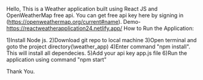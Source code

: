 Hello, This is a Weather application built using React JS and OpenWeatherMap free api. You can get free api key here by signing in (https://openweathermap.org/current#name).
Demo- https://reactweatherapplication24.netlify.app/
How to Run the Application:

1)Install Node js.
2)Download git repo to local machine
3)Open terminal and goto the project directory(\weather_app)
4)Enter command "npm install". This will install all dependecies.
5)Add your api key app.js file
6)Run the application using command "npm start"

Thank You.
